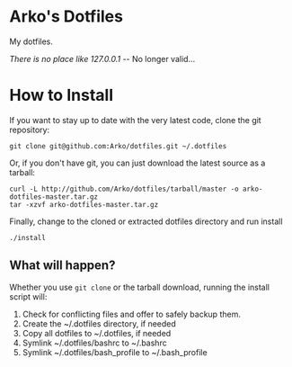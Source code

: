 # Arko's Dotfiles

My dotfiles.

*There is no place like 127.0.0.1* -- No longer valid...

# How to Install

If you want to stay up to date with the very latest code, clone the git repository:

    git clone git@github.com:Arko/dotfiles.git ~/.dotfiles

Or, if you don't have git, you can just download the latest source as a tarball:

    curl -L http://github.com/Arko/dotfiles/tarball/master -o arko-dotfiles-master.tar.gz
    tar -xzvf arko-dotfiles-master.tar.gz

Finally, change to the cloned or extracted dotfiles directory and run install

    ./install

## What will happen?

Whether you use `git clone` or the tarball download, running the install script will:

1. Check for conflicting files and offer to safely backup them.
2. Create the ~/.dotfiles directory, if needed
3. Copy all dotfiles to ~/.dotfiles, if needed
4. Symlink ~/.dotfiles/bashrc to ~/.bashrc
5. Symlink ~/.dotfiles/bash\_profile to ~/.bash\_profile

